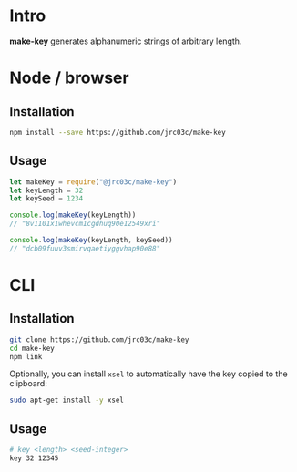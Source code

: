 # Intro

**make-key** generates alphanumeric strings of arbitrary length.

# Node / browser

## Installation

```bash
npm install --save https://github.com/jrc03c/make-key
```

## Usage

```js
let makeKey = require("@jrc03c/make-key")
let keyLength = 32
let keySeed = 1234

console.log(makeKey(keyLength))
// "8v1101x1whevcm1cgdhuq90e12549xri"

console.log(makeKey(keyLength, keySeed))
// "dcb09fuuv3smirvqaetiyggvhap90e88"
```

# CLI

## Installation

```bash
git clone https://github.com/jrc03c/make-key
cd make-key
npm link
```

Optionally, you can install `xsel` to automatically have the key copied to the clipboard:

```bash
sudo apt-get install -y xsel
```

## Usage

```bash
# key <length> <seed-integer>
key 32 12345
```
